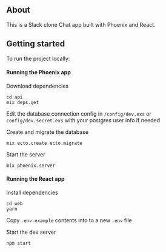 ## About

This is a Slack clone Chat app built with Phoenix and React.
## Getting started

To run the project locally:

#### Running the Phoenix app

Download dependencies

```
cd api
mix deps.get
```

Edit the database connection config in `/config/dev.exs` or `config/dev.secret.exs`
with your postgres user info if needed

Create and migrate the database

```
mix ecto.create ecto.migrate
```

Start the server

```
mix phoenix.server
```

#### Running the React app

Install dependencies

```
cd web
yarn
```

Copy `.env.example` contents into to a new `.env` file

Start the dev server

```
npm start
```

